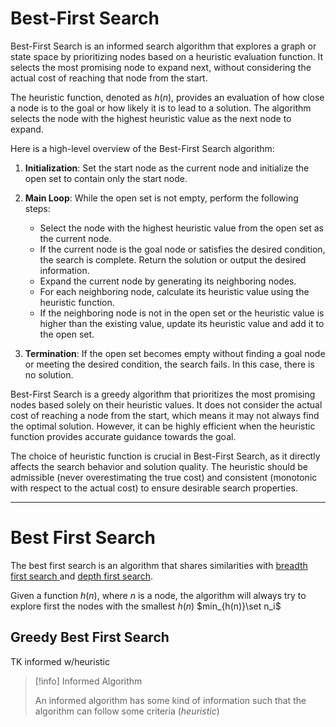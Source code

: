 # Best-First Search

Best-First Search is an informed search algorithm that explores a graph or state space by prioritizing nodes based on a heuristic evaluation function. It selects the most promising node to expand next, without considering the actual cost of reaching that node from the start.

The heuristic function, denoted as $h(n)$, provides an evaluation of how close a node is to the goal or how likely it is to lead to a solution. The algorithm selects the node with the highest heuristic value as the next node to expand.

Here is a high-level overview of the Best-First Search algorithm:

1. **Initialization**: Set the start node as the current node and initialize the open set to contain only the start node.

2. **Main Loop**: While the open set is not empty, perform the following steps:

    - Select the node with the highest heuristic value from the open set as the current node.
    - If the current node is the goal node or satisfies the desired condition, the search is complete. Return the solution or output the desired information.
    - Expand the current node by generating its neighboring nodes.
    - For each neighboring node, calculate its heuristic value using the heuristic function.
    - If the neighboring node is not in the open set or the heuristic value is higher than the existing value, update its heuristic value and add it to the open set.
3. **Termination**: If the open set becomes empty without finding a goal node or meeting the desired condition, the search fails. In this case, there is no solution.


Best-First Search is a greedy algorithm that prioritizes the most promising nodes based solely on their heuristic values. It does not consider the actual cost of reaching a node from the start, which means it may not always find the optimal solution. However, it can be highly efficient when the heuristic function provides accurate guidance towards the goal.

The choice of heuristic function is crucial in Best-First Search, as it directly affects the search behavior and solution quality. The heuristic should be admissible (never overestimating the true cost) and consistent (monotonic with respect to the actual cost) to ensure desirable search properties.

---

# Best First Search

The best first search is an algorithm that shares similarities with [breadth first search ](?TK) and [depth first search](?TK).

Given a function $h(n)$, where $n$ is a node, the algorithm will always try to explore first the nodes with the smallest $h(n)$ $min_{h(n)}\set n_i$

## Greedy Best First Search

TK informed w/heuristic

> [!info] Informed Algorithm
> 
> An informed algorithm has some kind of information such that the algorithm can follow some criteria (*heuristic*)
